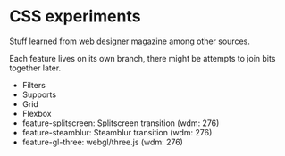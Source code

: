 # CSS experiments

Stuff learned from [web designer][wdm] magazine among other sources.

Each feature lives on its own branch, there might be attempts to join bits together later.

- Filters
- Supports
- Grid
- Flexbox
- feature-splitscreen: Splitscreen transition (wdm: 276)
- feature-steamblur: Steamblur transition (wdm: 276)
- feature-gl-three: webgl/three.js (wdm: 276)

[wdm]: https://www.creativebloq.com/web-designer-magazine
